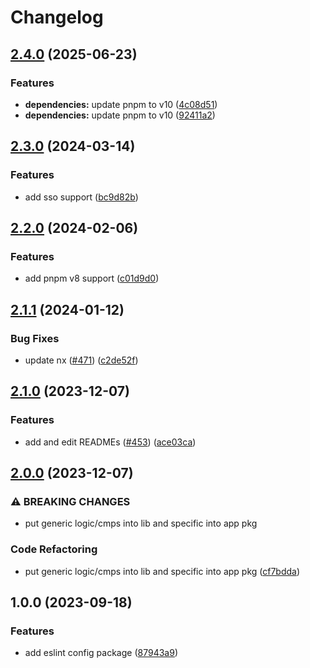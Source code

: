 # Changelog

## [2.4.0](https://github.com/Frachtwerk/essencium-frontend/compare/eslint-config-essencium-v2.3.0...eslint-config-essencium-v2.4.0) (2025-06-23)


### Features

* **dependencies:** update pnpm to v10 ([4c08d51](https://github.com/Frachtwerk/essencium-frontend/commit/4c08d51777281b92966feb2f02da35d3cc4157d4))
* **dependencies:** update pnpm to v10 ([92411a2](https://github.com/Frachtwerk/essencium-frontend/commit/92411a2bd12bc32d7bed55ef74dd932fb4926be3))

## [2.3.0](https://github.com/Frachtwerk/essencium-frontend/compare/eslint-config-essencium-v2.2.0...eslint-config-essencium-v2.3.0) (2024-03-14)


### Features

* add sso support ([bc9d82b](https://github.com/Frachtwerk/essencium-frontend/commit/bc9d82b28c5ee77bb840d01d388a5f6fbf17f626))

## [2.2.0](https://github.com/Frachtwerk/essencium-frontend/compare/eslint-config-essencium-v2.1.1...eslint-config-essencium-v2.2.0) (2024-02-06)


### Features

* add pnpm v8 support ([c01d9d0](https://github.com/Frachtwerk/essencium-frontend/commit/c01d9d09890eb512c7de933ce417e636ccb68b07))

## [2.1.1](https://github.com/Frachtwerk/essencium-frontend/compare/eslint-config-essencium-v2.1.0...eslint-config-essencium-v2.1.1) (2024-01-12)


### Bug Fixes

* update nx ([#471](https://github.com/Frachtwerk/essencium-frontend/issues/471)) ([c2de52f](https://github.com/Frachtwerk/essencium-frontend/commit/c2de52f0d6e232a8f0c31788e8c2398d582576a9))

## [2.1.0](https://github.com/Frachtwerk/essencium-frontend/compare/eslint-config-essencium-v2.0.0...eslint-config-essencium-v2.1.0) (2023-12-07)


### Features

* add and edit READMEs ([#453](https://github.com/Frachtwerk/essencium-frontend/issues/453)) ([ace03ca](https://github.com/Frachtwerk/essencium-frontend/commit/ace03cab63e0cfe8a39d0f4322b1ba60b6e225ba))

## [2.0.0](https://github.com/Frachtwerk/essencium-frontend/compare/eslint-config-essencium-v1.0.0...eslint-config-essencium-v2.0.0) (2023-12-07)


### ⚠ BREAKING CHANGES

* put generic logic/cmps into lib and specific into app pkg

### Code Refactoring

* put generic logic/cmps into lib and specific into app pkg ([cf7bdda](https://github.com/Frachtwerk/essencium-frontend/commit/cf7bdda943074ad7631370add1150c69e99114d1))

## 1.0.0 (2023-09-18)

### Features

- add eslint config package ([87943a9](https://github.com/Frachtwerk/essencium-frontend/commit/87943a9e7e887d5c964d45b222046a4979362e43))

